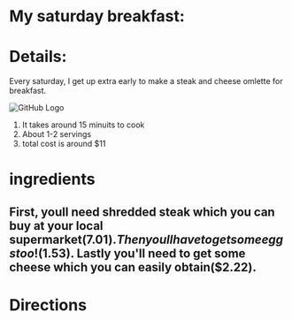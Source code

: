 # My saturday breakfast:

# Details:
Every saturday, I get up extra early to make a steak and cheese omlette for breakfast. 

 ![GitHub Logo](http://www.cuisineandcocktails.com/wp-content/uploads/2017/01/IMG_3623-1024x768.jpg)

1. It takes around 15 minuits to cook
2. About 1-2 servings
3. total cost is around $11

# ingredients  

First, youll need shredded steak which you can buy at your local supermarket($7.01). Then youll have to get some eggs too!($1.53). Lastly you'll need to get some cheese which you can easily obtain($2.22).
--

# Directions
